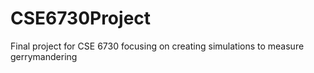 # CSE6730Project
Final project for CSE 6730 focusing on creating simulations to measure gerrymandering
